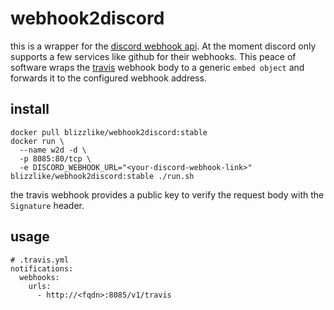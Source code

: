 # webhook2discord

this is a wrapper for the [discord webhook api](https://discordapp.com/).
At the moment discord only supports a few services like github for their webhooks.
This peace of software wraps the [travis](https://travis-ci.org) webhook body to a generic
`embed object` and forwards it to the configured webhook address.

## install

    docker pull blizzlike/webhook2discord:stable
    docker run \
      --name w2d -d \
      -p 8085:80/tcp \
      -e DISCORD_WEBHOOK_URL="<your-discord-webhook-link>" blizzlike/webhook2discord:stable ./run.sh

the travis webhook provides a public key to verify the request body with the `Signature` header.

## usage

    # .travis.yml
    notifications:
      webhooks:
        urls:
          - http://<fqdn>:8085/v1/travis
